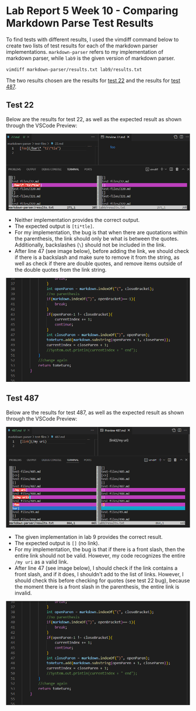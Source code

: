 # Lab Report 5 Week 10 - Comparing Markdown Parse Test Results

To find tests with different results, I used the vimdiff command below to create two lists of test results for each of the markdown parser implementations. `markdown-parser` refers to my implementation of markdown parser, while `lab9` is the given version of markdown parser.
```
vimdiff markdown-parser/results.txt lab9/results.txt
```

The two results chosen are the results for [test 22](https://github.com/nidhidhamnani/markdown-parser/blob/main/test-files/22.md) and the results for [test 487](https://github.com/nidhidhamnani/markdown-parser/blob/main/test-files/487.md).

## Test 22
Below are the results for test 22, as well as the expected result as shown through the VSCode Preview:

![Image](test22.PNG)

- Neither implementation provides the correct output.
- The expected output is `[ti*tle]`.
- For my implementation, the bug is that when there are quotations within the parenthesis, the link should only be what is between the quotes. Additionally, backslashes (`\`) should not be included in the link.
- After line 47 (see image below), before adding the link, we should check if there is a backslash and make sure to remove it from the string, as well as check if there are double quotes, and remove items outside of the double quotes from the link string.

![Image](mkdtest22.PNG)


## Test 487
Below are the results for test 487, as well as the expected result as shown through the VSCode Preview:

![Image](test487.PNG)

- The given implementation in lab 9 provides the correct result.
- The expected output is `[]` (no link).
- For my implementation, the bug is that if there is a front slash, then the entire link should not be valid. However, my code recognizes the entire `/my uri` as a valid link.
- After line 47 (see image below), I should check if the link contains a front slash, and if it does, I shouldn't add to the list of links. However, I should check this before checking for quotes (see test 22 bug), because the moment there is a front slash in the parenthesis, the entire link is invalid.

![Image](mkdtest22.PNG)